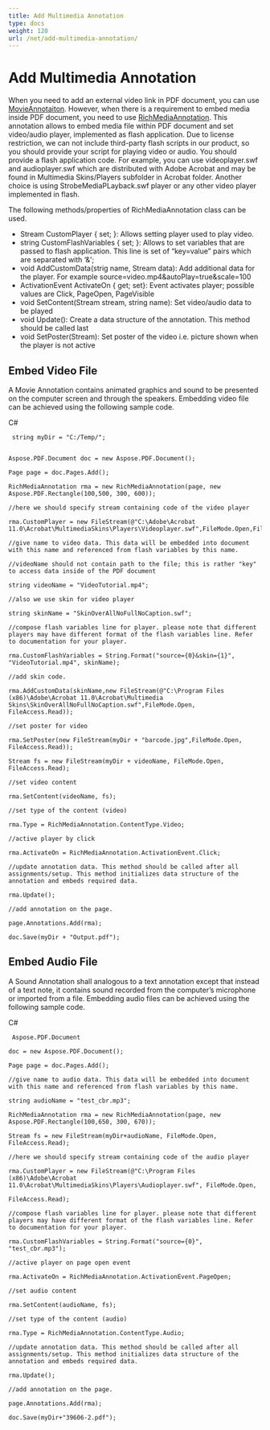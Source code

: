 ```yaml
---
title: Add Multimedia Annotation
type: docs
weight: 120
url: /net/add-multimedia-annotation/
---
```

# Add Multimedia Annotation

When you need to add an external video link in PDF document, you can use [MovieAnnotaiton](https://apireference.aspose.com/pdf/net/aspose.pdf.annotations/movieannotation). However, when there is a requirement to embed media inside PDF document, you need to use [RichMediaAnnotation](https://apireference.aspose.com/pdf/net/aspose.pdf.annotations/richmediaannotation).
This annotation allows to embed media file within PDF document and set video/audio player, implemented as flash application. Due to license restriction, we can not include third-party flash scripts in our product, so you should provide your script for playing video or audio. You should provide a flash application code. For example, you can use videoplayer.swf and audioplayer.swf which are distributed with Adobe Acrobat and may be found in Multimedia Skins/Players subfolder in Acrobat folder. Another choice is using StrobeMediaPLayback.swf player or any other video player implemented in flash.

The following methods/properties of RichMediaAnnotation class can be used.

- Stream CustomPlayer { set; }: Allows setting player used to play video.
- string CustomFlashVariables { set; }: Allows to set variables that are passed to flash application. This line is set of “key=value” pairs which are separated with ‘&';
- void AddCustomData(strig name, Stream data):  Add additional data for the player. For example source=video.mp4&autoPlay=true&scale=100
- ActivationEvent ActivateOn { get; set}:  Event activates player; possible values are Click, PageOpen, PageVisible
- void SetContent(Stream stream, string name): Set video/audio data to be played
- void Update():  Create a data structure of the annotation. This method should be called last
- void SetPoster(Stream): Set poster of the video i.e. picture shown when the player is not active

## Embed Video File
A Movie Annotation contains animated graphics and sound to be presented on the computer screen and through the speakers.
Embedding video file can be achieved using the following sample code.

C#
```
 string myDir = "C:/Temp/";


Aspose.PDF.Document doc = new Aspose.PDF.Document();

Page page = doc.Pages.Add();

RichMediaAnnotation rma = new RichMediaAnnotation(page, new Aspose.PDF.Rectangle(100,500, 300, 600));

//here we should specify stream containing code of the video player

rma.CustomPlayer = new FileStream(@"C:\Adobe\Acrobat 11.0\Acrobat\MultimediaSkins\Players\Videoplayer.swf",FileMode.Open,FileAccess.Read);

//give name to video data. This data will be embedded into document with this name and referenced from flash variables by this name. 

//videoName should not contain path to the file; this is rather "key" to access data inside of the PDF document

string videoName = "VideoTutorial.mp4";

//also we use skin for video player

string skinName = "SkinOverAllNoFullNoCaption.swf";

//compose flash variables line for player. please note that different players may have different format of the flash variables line. Refer to documentation for your player.

rma.CustomFlashVariables = String.Format("source={0}&skin={1}", "VideoTutorial.mp4", skinName);

//add skin code. 

rma.AddCustomData(skinName,new FileStream(@"C:\Program Files (x86)\Adobe\Acrobat 11.0\Acrobat\Multimedia Skins\SkinOverAllNoFullNoCaption.swf",FileMode.Open, FileAccess.Read));

//set poster for video

rma.SetPoster(new FileStream(myDir + "barcode.jpg",FileMode.Open, FileAccess.Read));

Stream fs = new FileStream(myDir + videoName, FileMode.Open, FileAccess.Read);

//set video content

rma.SetContent(videoName, fs);

//set type of the content (video)

rma.Type = RichMediaAnnotation.ContentType.Video;

//active player by click

rma.ActivateOn = RichMediaAnnotation.ActivationEvent.Click;

//update annotation data. This method should be called after all assignments/setup. This method initializes data structure of the annotation and embeds required data. 

rma.Update();

//add annotation on the page.

page.Annotations.Add(rma);

doc.Save(myDir + "Output.pdf");
```

## Embed Audio File
A Sound Annotation  shall analogous to a text annotation except that instead of a text note, it contains sound recorded from the computer’s microphone or imported from a file.
Embedding audio files can be achieved using the following sample code.

C#
```
 Aspose.PDF.Document

doc = new Aspose.PDF.Document();

Page page = doc.Pages.Add();

//give name to audio data. This data will be embedded into document with this name and referenced from flash variables by this name. 

string audioName = "test_cbr.mp3";

RichMediaAnnotation rma = new RichMediaAnnotation(page, new Aspose.PDF.Rectangle(100,650, 300, 670));

Stream fs = new FileStream(myDir+audioName, FileMode.Open, FileAccess.Read);

//here we should specify stream containing code of the audio player

rma.CustomPlayer = new FileStream(@"C:\Program Files (x86)\Adobe\Acrobat 11.0\Acrobat\MultimediaSkins\Players\Audioplayer.swf", FileMode.Open,

FileAccess.Read);

//compose flash variables line for player. please note that different players may have different format of the flash variables line. Refer to documentation for your player.

rma.CustomFlashVariables = String.Format("source={0}", "test_cbr.mp3");

//active player on page open event

rma.ActivateOn = RichMediaAnnotation.ActivationEvent.PageOpen;

//set audio content

rma.SetContent(audioName, fs);

//set type of the content (audio)

rma.Type = RichMediaAnnotation.ContentType.Audio;

//update annotation data. This method should be called after all assignments/setup. This method initializes data structure of the annotation and embeds required data. 

rma.Update();

//add annotation on the page.

page.Annotations.Add(rma);

doc.Save(myDir+"39606-2.pdf");
```
